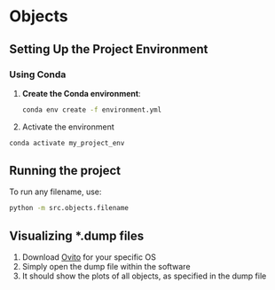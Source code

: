 # Objects

## Setting Up the Project Environment

### Using Conda

1. **Create the Conda environment**:

   ```bash
   conda env create -f environment.yml

2. Activate the environment

```bash
conda activate my_project_env
```

## Running the project

To run any filename, use:

```bash
python -m src.objects.filename
```

## Visualizing *.dump files

1. Download [Ovito](https://www.ovito.org/#download) for your specific OS
2. Simply open the dump file within the software
3. It should show the plots of all objects, as specified in the dump file
